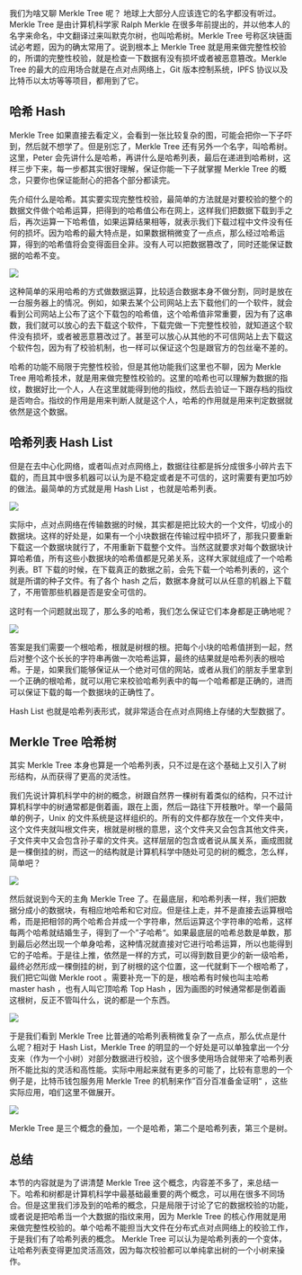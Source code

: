 我们为啥又聊 Merkle Tree 呢？ 地球上大部分人应该连它的名字都没有听过。Merkle Tree 是由计算机科学家 Ralph Merkle 在很多年前提出的，并以他本人的名字来命名，中文翻译过来叫默克尔树，也叫哈希树。Merkle Tree 号称区块链面试必考题，因为的确太常用了。说到根本上 Merkle Tree 就是用来做完整性校验的，所谓的完整性校验，就是检查一下数据有没有损坏或者被恶意篡改。Merkle Tree 的最大的应用场合就是在点对点网络上，Git 版本控制系统，IPFS 协议以及比特币以太坊等等项目，都用到了它。

## 哈希 Hash

Merkle Tree 如果直接去看定义，会看到一张比较复杂的图，可能会把你一下子吓到，然后就不想学了。但是别忘了，Merkle Tree 还有另外一个名字，叫哈希树。这里，Peter 会先讲什么是哈希，再讲什么是哈希列表，最后在递进到哈希树，这样三步下来，每一步都其实很好理解，保证你能一下子就掌握 Merkle Tree 的概念，只要你也保证能耐心的把各个部分都读完。

先介绍什么是哈希。其实要实现完整性校验，最简单的方法就是对要校验的整个的数据文件做个哈希运算，把得到的哈希值公布在网上，这样我们把数据下载到手之后，再次运算一下哈希值，如果运算结果相等，就表示我们下载过程中文件没有任何的损坏。因为哈希的最大特点是，如果数据稍微变了一点点，那么经过哈希运算，得到的哈希值将会变得面目全非。没有人可以把数据篡改了，同时还能保证数据的哈希不变。

![](https://img.haoqicat.com/2018092401.jpg)

这种简单的采用哈希的方式做数据运算，比较适合数据本身不做分割，同时是放在一台服务器上的情况。例如，如果去某个公司网站上去下载他们的一个软件，就会看到公司网站上公布了这个下载包的哈希值，这个哈希值非常重要，因为有了这串数，我们就可以放心的去下载这个软件，下载完做一下完整性校验，就知道这个软件没有损坏，或者被恶意篡改过了。甚至可以放心从其他的不可信网站上去下载这个软件包，因为有了校验机制，也一样可以保证这个包是跟官方的包丝毫不差的。

哈希的功能不局限于完整性校验，但是其他功能我们这里也不聊，因为 Merkle Tree 用哈希技术，就是用来做完整性校验的。这里的哈希也可以理解为数据的指纹，数据好比一个人，人在这里就能得到他的指纹，然后去验证一下跟存档的指纹是否吻合。指纹的作用是用来判断人就是这个人，哈希的作用就是用来判定数据就依然是这个数据。

## 哈希列表 Hash List

但是在去中心化网络，或者叫点对点网络上，数据往往都是拆分成很多小碎片去下载的，而且其中很多机器可以认为是不稳定或者是不可信的，这时需要有更加巧妙的做法。最简单的方式就是用 Hash List ，也就是哈希列表。

![](https://img.haoqicat.com/2018092402.jpg)

实际中，点对点网络在传输数据的时候，其实都是把比较大的一个文件，切成小的数据块。这样的好处是，如果有一个小块数据在传输过程中损坏了，那我只要重新下载这一个数据块就行了，不用重新下载整个文件。当然这就要求对每个数据块计算哈希值，所有这些小数据块的哈希值都是兄弟关系，这样大家就组成了一个哈希列表。BT 下载的时候，在下载真正的数据之前，会先下载一个哈希列表的，这个就是所谓的种子文件。有了各个 hash 之后，数据本身就可以从任意的机器上下载了，不用管那些机器是否是安全可信的。

这时有一个问题就出现了，那么多的哈希，我们怎么保证它们本身都是正确地呢？

![](https://img.haoqicat.com/2018092403.jpg)


答案是我们需要一个根哈希，根就是树根的根。把每个小块的哈希值拼到一起，然后对整个这个长长的字符串再做一次哈希运算，最终的结果就是哈希列表的根哈希。于是，如果我们能够保证从一个绝对可信的网站，或者从我们的朋友手里拿到一个正确的根哈希，就可以用它来校验哈希列表中的每一个哈希都是正确的，进而可以保证下载的每一个数据块的正确性了。

Hash List 也就是哈希列表形式，就非常适合在点对点网络上存储的大型数据了。

## Merkle Tree 哈希树

其实 Merkle Tree 本身也算是一个哈希列表，只不过是在这个基础上又引入了树形结构，从而获得了更高的灵活性。

我们先说计算机科学中的树的概念，树跟自然界一棵树有着类似的结构，只不过计算机科学中的树通常都是倒着画，跟在上面，然后一路往下开枝散叶。举一个最简单的例子，Unix 的文件系统是这样组织的。所有的文件都存放在一个文件夹中，这个文件夹就叫根文件夹，根就是树根的意思，这个文件夹又会包含其他文件夹，子文件夹中又会包含孙子辈的文件夹。这样层层的包含或者说从属关系，画成图就是一棵倒挂的树，而这一的结构就是计算机科学中随处可见的树的概念，怎么样，简单吧？

![](https://img.haoqicat.com/2018092404.jpg)


然后就说到今天的主角 Merkle Tree 了。在最底层，和哈希列表一样，我们把数据分成小的数据块，有相应地哈希和它对应。但是往上走，并不是直接去运算根哈希，而是把相邻的两个哈希合并成一个字符串，然后运算这个字符串的哈希，这样每两个哈希就结婚生子，得到了一个”子哈希“。如果最底层的哈希总数是单数，那到最后必然出现一个单身哈希，这种情况就直接对它进行哈希运算，所以也能得到它的子哈希。于是往上推，依然是一样的方式，可以得到数目更少的新一级哈希，最终必然形成一棵倒挂的树，到了树根的这个位置，这一代就剩下一个根哈希了，我们把它叫做 Merkle root 。需要补充一下的是，根哈希有时候也叫主哈希 master hash ，也有人叫它顶哈希 Top Hash ，因为画图的时候通常都是倒着画这根树，反正不管叫什么，说的都是一个东西。

![](https://img.haoqicat.com/2018092405.jpg)

于是我们看到 Merkle Tree 比普通的哈希列表稍微复杂了一点点，那么优点是什么呢？相对于 Hash List，Merkle Tree 的明显的一个好处是可以单独拿出一个分支来（作为一个小树）对部分数据进行校验，这个很多使用场合就带来了哈希列表所不能比拟的灵活和高性能。实际中用起来就有更多的可能了，比较有意思的一个例子是，比特币钱包服务用 Merkle Tree 的机制来作”百分百准备金证明“ ，这些实际应用，咱们这里不做展开。

![](https://img.haoqicat.com/2018092406.jpg)

Merkle Tree 是三个概念的叠加，一个是哈希，第二个是哈希列表，第三个是树。

## 总结

本节的内容就是为了讲清楚 Merkle Tree 这个概念，内容差不多了，来总结一下。哈希和树都是计算机科学中最基础最重要的两个概念，可以用在很多不同场合。但是这里我们涉及到的哈希的概念，只是局限于讨论了它的数据校验的功能，或者说是把哈希当一个大数据的指纹来用，因为 Merkle Tree 的核心作用就是用来做完整性校验的。单个哈希不能担当大文件在分布式点对点网络上的校验工作，于是我们有了哈希列表的概念。 Merkle Tree 可以认为是哈希列表的一个变体，让哈希列表变得更加灵活高效，因为每次校验都可以单纯拿出树的一个小树来操作。
